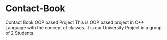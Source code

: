 # Contact-Book
Contact Book OOP based Project
This is OOP based project in C++ Language with the concept of classes.
It is our University Project in a group of 2 Students.

